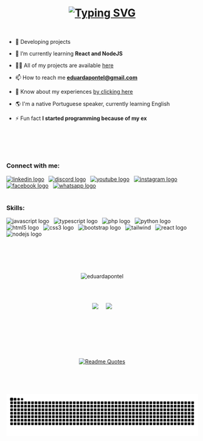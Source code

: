 <h1 align="center"><a href="https://git.io/typing-svg"><img src="https://readme-typing-svg.demolab.com?font=Segoe+UI&size=30&duration=3000&pause=500&color=FFFFFF&background=F798FF00&center=true&vCenter=true&random=false&width=800&lines=Welcome!+%F0%9F%8E%89;My+name+is+Eduarda+Pontel+%F0%9F%91%A9%F0%9F%8F%BB;I'm+a+Software+Engineer+%F0%9F%92%BB" alt="Typing SVG"/></a></h1>

<br>

- 🔭 Developing projects
  
- 🌱 I’m currently learning **React and NodeJS**

- 👨‍💻 All of my projects are available [here](https://github.com/eduardapontel?tab=repositories)

- 📫 How to reach me **eduardapontel@gmail.com**

- 📄 Know about my experiences [by clicking here](https://www.linkedin.com/in/eduarda-pontel/)

- 🌎 I'm a native Portuguese speaker, currently learning English

- ⚡ Fun fact **I started programming because of my ex**

<br>

##

<br>

<h3 align="left">Connect with me:</h3>
<div>
    <a href="https://www.linkedin.com/in/eduarda-pontel/" target="_blank"><img src="https://raw.githubusercontent.com/maurodesouza/profile-readme-generator/master/src/assets/icons/social/linkedin/default.svg" height="30" alt="linkedin logo"/></a>
    &nbsp;
    <a href="https://discord.com/invite/bZAJjxh8" target="_blank"><img src="https://raw.githubusercontent.com/maurodesouza/profile-readme-generator/master/src/assets/icons/social/discord/default.svg" height="30" alt="discord logo"/></a>
    &nbsp;
    <a href="https://www.youtube.com/channel/UCY0Bh8fV0Ke9oW8t_TiWGjQ" target="_blank"><img src="https://raw.githubusercontent.com/maurodesouza/profile-readme-generator/master/src/assets/icons/social/youtube/default.svg" height="30" alt="youtube logo"/></a>
    &nbsp;
    <a href="https://www.instagram.com/eduarda.pontel/" target="_blank"><img src="https://raw.githubusercontent.com/maurodesouza/profile-readme-generator/master/src/assets/icons/social/instagram/default.svg" height="30" alt="instagram logo"/></a>
    &nbsp;
    <a href="https://www.facebook.com/eduarda.pontel.sz/" target="_blank"><img src="https://raw.githubusercontent.com/maurodesouza/profile-readme-generator/master/src/assets/icons/social/facebook/default.svg" height="30" alt="facebook logo"/></a>
    &nbsp;
    <a href="https://api.whatsapp.com/send?phone=447598881490&text=Hello,%20Eduarda%20:)" target="_blank"><img src="https://raw.githubusercontent.com/maurodesouza/profile-readme-generator/master/src/assets/icons/social/whatsapp/default.svg" height="30" alt="whatsapp logo"/></a>
</div>

<br>

<h3>Skills:</h3>
<div>
  <img src="https://cdn.jsdelivr.net/gh/devicons/devicon/icons/javascript/javascript-original.svg" height="30" alt="javascript logo"/>
  &nbsp;
  <img src="https://cdn.jsdelivr.net/gh/devicons/devicon/icons/typescript/typescript-original.svg" height="30" alt="typescript logo"/>
  &nbsp;
  <img src="https://cdn.jsdelivr.net/gh/devicons/devicon/icons/php/php-original.svg" height="30" alt="php logo"/>
  &nbsp;
  <img src="https://cdn.jsdelivr.net/gh/devicons/devicon/icons/python/python-original.svg" height="30" alt="python logo"/>
  &nbsp;
  <img src="https://cdn.jsdelivr.net/gh/devicons/devicon/icons/html5/html5-original.svg" height="30" alt="html5 logo"/>
  &nbsp;
  <img src="https://cdn.jsdelivr.net/gh/devicons/devicon/icons/css3/css3-original.svg" height="30" alt="css3 logo"/>
  &nbsp;
  <img src="https://cdn.jsdelivr.net/gh/devicons/devicon/icons/bootstrap/bootstrap-original.svg" height="30" alt="bootstrap logo"/>
  &nbsp;
  <img src="https://www.vectorlogo.zone/logos/tailwindcss/tailwindcss-icon.svg" alt="tailwind" height="30"/>
  &nbsp;
  <img src="https://cdn.jsdelivr.net/gh/devicons/devicon/icons/react/react-original.svg" height="30" alt="react logo"/>
  &nbsp;
  <img src="https://cdn.jsdelivr.net/gh/devicons/devicon/icons/nodejs/nodejs-original.svg" height="30" alt="nodejs logo"/>
  &nbsp;
</div>

<br>

##

<br><br>

<div align="center">
<img src="https://github-readme-streak-stats.herokuapp.com/?user=eduardapontel&show_icons=true&theme=dracula&include_all_commits=true&count_private=true" alt="eduardapontel"/>
</div>

<br><br>

<div align="center">
  <img src="https://github-readme-stats.vercel.app/api?username=eduardapontel&show_icons=true&theme=dracula&include_all_commits=true&count_private=true"/>
  &nbsp;&nbsp;&nbsp;
  <img src="https://github-readme-stats.vercel.app/api/top-langs/?username=eduardapontel&layout=compact&langs_count=7&theme=dracula"/>
</div>

<br><br>

##

<br><br>

<div align="center">
  
  [![Readme Quotes](https://quotes-github-readme.vercel.app/api?type=horizontal&theme=dracula)](https://github.com/piyushsuthar/github-readme-quotes)

</div>

<br>

##

<br>
 
<picture>
  <source media="(prefers-color-scheme: dark)" srcset="https://raw.githubusercontent.com/eduardapontel/eduardapontel/output/github-contribution-grid-snake-dark.svg">
  <source media="(prefers-color-scheme: light)" srcset="https://raw.githubusercontent.com/eduardapontel/eduardapontel/output/github-contribution-grid-snake.svg">
  <img alt="github contribution grid snake animation" src="https://raw.githubusercontent.com/eduardapontel/eduardapontel/output/github-contribution-grid-snake.svg">
</picture>

<br><br>

